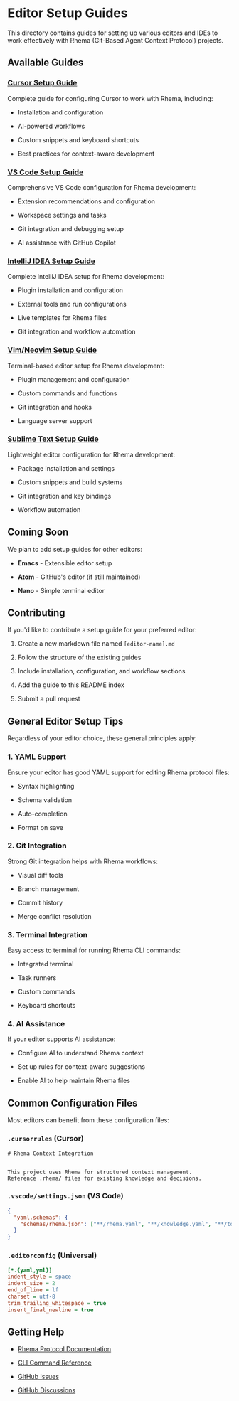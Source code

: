 # Editor Setup Guides


This directory contains guides for setting up various editors and IDEs to work effectively with Rhema (Git-Based Agent Context Protocol) projects.

## Available Guides


### [Cursor Setup Guide](cursor.md)


Complete guide for configuring Cursor to work with Rhema, including:

- Installation and configuration

- AI-powered workflows

- Custom snippets and keyboard shortcuts

- Best practices for context-aware development

### [VS Code Setup Guide](vscode.md)


Comprehensive VS Code configuration for Rhema development:

- Extension recommendations and configuration

- Workspace settings and tasks

- Git integration and debugging setup

- AI assistance with GitHub Copilot

### [IntelliJ IDEA Setup Guide](intellij.md)


Complete IntelliJ IDEA setup for Rhema development:

- Plugin installation and configuration

- External tools and run configurations

- Live templates for Rhema files

- Git integration and workflow automation

### [Vim/Neovim Setup Guide](vim.md)


Terminal-based editor setup for Rhema development:

- Plugin management and configuration

- Custom commands and functions

- Git integration and hooks

- Language server support

### [Sublime Text Setup Guide](sublime.md)


Lightweight editor configuration for Rhema development:

- Package installation and settings

- Custom snippets and build systems

- Git integration and key bindings

- Workflow automation

## Coming Soon


We plan to add setup guides for other editors:

- **Emacs** - Extensible editor setup

- **Atom** - GitHub's editor (if still maintained)

- **Nano** - Simple terminal editor

## Contributing


If you'd like to contribute a setup guide for your preferred editor:

1. Create a new markdown file named `[editor-name].md`

2. Follow the structure of the existing guides

3. Include installation, configuration, and workflow sections

4. Add the guide to this README index

5. Submit a pull request

## General Editor Setup Tips


Regardless of your editor choice, these general principles apply:

### 1. YAML Support


Ensure your editor has good YAML support for editing Rhema protocol files:

- Syntax highlighting

- Schema validation

- Auto-completion

- Format on save

### 2. Git Integration


Strong Git integration helps with Rhema workflows:

- Visual diff tools

- Branch management

- Commit history

- Merge conflict resolution

### 3. Terminal Integration


Easy access to terminal for running Rhema CLI commands:

- Integrated terminal

- Task runners

- Custom commands

- Keyboard shortcuts

### 4. AI Assistance


If your editor supports AI assistance:

- Configure AI to understand Rhema context

- Set up rules for context-aware suggestions

- Enable AI to help maintain Rhema files

## Common Configuration Files


Most editors can benefit from these configuration files:

### `.cursorrules` (Cursor)


```
# Rhema Context Integration


This project uses Rhema for structured context management.
Reference .rhema/ files for existing knowledge and decisions.
```

### `.vscode/settings.json` (VS Code)


```json
{
  "yaml.schemas": {
    "schemas/rhema.json": ["**/rhema.yaml", "**/knowledge.yaml", "**/todos.yaml"]
  }
}
```

### `.editorconfig` (Universal)


```ini
[*.{yaml,yml}]
indent_style = space
indent_size = 2
end_of_line = lf
charset = utf-8
trim_trailing_whitespace = true
insert_final_newline = true
```

## Getting Help


- [Rhema Protocol Documentation](../schemas/)

- [CLI Command Reference](../README.md#cli-command-reference)

- [GitHub Issues](https://github.com/fugue-ai/rhema/issues)

- [GitHub Discussions](https://github.com/fugue-ai/rhema/discussions) 